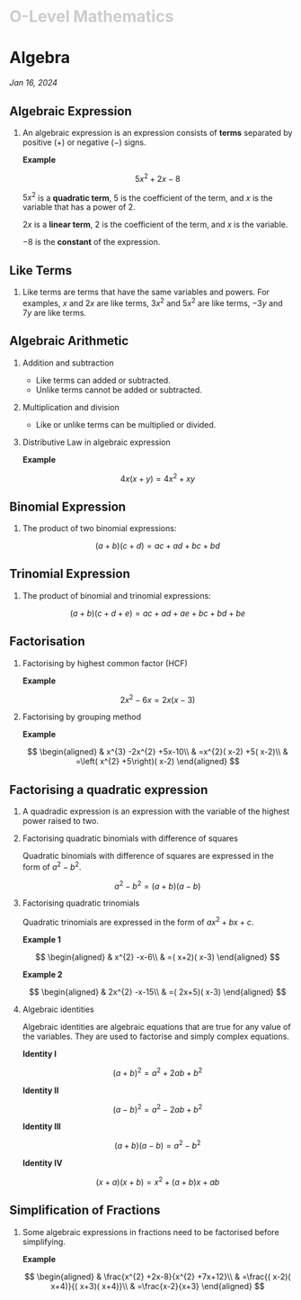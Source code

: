 <h1 style="color: #ccc">O-Level Mathematics</h1>

# Algebra

*Jan 16, 2024*

## Algebraic Expression

1. An algebraic expression is an expression consists of **terms** separated by positive ($+$) or negative ($-$) signs.

    **Example**

    $$
    5x^{2} +2x-8
    $$

    $5x^2$ is a **quadratic term**, $5$ is the coefficient of the term, and $x$ is the variable that has a power of $2$.

    $2x$ is a **linear term**, $2$ is the coefficient of the term, and $x$ is the variable.

    $-8$ is the **constant** of the expression.

## Like Terms

1. Like terms are terms that have the same variables and powers. For examples, $x$ and $2x$ are like terms, $3x^{2}$ and $5x^{2}$ are like terms, $-3y$ and $7y$ are like terms.

## Algebraic Arithmetic

1. Addition and subtraction

    - Like terms can added or subtracted.
    - Unlike terms cannot be added or subtracted.

2. Multiplication and division

    - Like or unlike terms can be multiplied or divided.

3. Distributive Law in algebraic expression

    **Example**

    $$
    4x( x+y) =4x^{2} +xy
    $$

## Binomial Expression

1. The product of two binomial expressions:

    $$
    ( a+b)( c+d) =ac+ad+bc+bd
    $$

## Trinomial Expression

1. The product of binomial and trinomial expressions:

    $$
    ( a+b)( c+d+e) =ac+ad+ae+bc+bd+be
    $$

## Factorisation

1. Factorising by highest common factor (HCF)

    **Example**

    $$
    2x^{2} -6x=2x( x-3)
    $$

2. Factorising by grouping method

    **Example**

    $$
    \begin{aligned}
     & x^{3} -2x^{2} +5x-10\\
     & =x^{2}( x-2) +5( x-2)\\
     & =\left( x^{2} +5\right)( x-2)
    \end{aligned}
    $$

## Factorising a quadratic expression

1. A quadradic expression is an expression with the variable of the highest power raised to two.

2. Factorising quadratic binomials with difference of squares

    Quadratic binomials with difference of squares are expressed in the form of $a^{2}-b^{2}$.

    $$
    a^{2} -b^{2} =( a+b)( a-b)
    $$

3. Factorising quadratic trinomials

    Quadratic trinomials are expressed in the form of $ax^{2}+bx+c$.

    **Example 1**

    $$
    \begin{aligned}
     & x^{2} -x-6\\
     & =( x+2)( x-3)
    \end{aligned}
    $$

    **Example 2**

    $$
    \begin{aligned}
     & 2x^{2} -x-15\\
     & =( 2x+5)( x-3)
    \end{aligned}
    $$

4. Algebraic identities

    Algebraic identities are algebraic equations that are true for any value of the variables. They are used to factorise and simply complex equations.

    **Identity I**

    $$
    ( a+b)^{2} =a^{2} +2ab+b^{2}
    $$

    **Identity II**

    $$
    ( a-b)^{2} =a^{2} -2ab+b^{2}
    $$

    **Identity III**

    $$
    ( a+b)( a-b) =a^{2} -b^{2}
    $$

    **Identity IV**

    $$
    ( x+a)( x+b) =x^{2} +( a+b) x+ab
    $$

## Simplification of Fractions

1. Some algebraic expressions in fractions need to be factorised before simplifying.

    **Example**

    $$
    \begin{aligned}
     & \frac{x^{2} +2x-8}{x^{2} +7x+12}\\
     & =\frac{( x-2)( x+4)}{( x+3)( x+4)}\\
     & =\frac{x-2}{x+3}
    \end{aligned}
    $$
